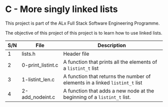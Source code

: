 # C - More singly linked lists

This project is part of the ALx Full Stack Software Engineering Programme.

The objective of this project of this project is to learn how to use linked lists.

| S/N | File | Description |
| --- | ---- | ----------- |
| 1 | lists.h | Header file |
| 2 | 0-print_listint.c | A function that prints all the elements of a `listint_t` list |
| 3 | 1-listint_len.c | A function that returns the number of elements in a linked `listint_t` list | 
| 4 | 2-add_nodeint.c | A function that adds a new node at the beginning of a `listint_t` list. |
